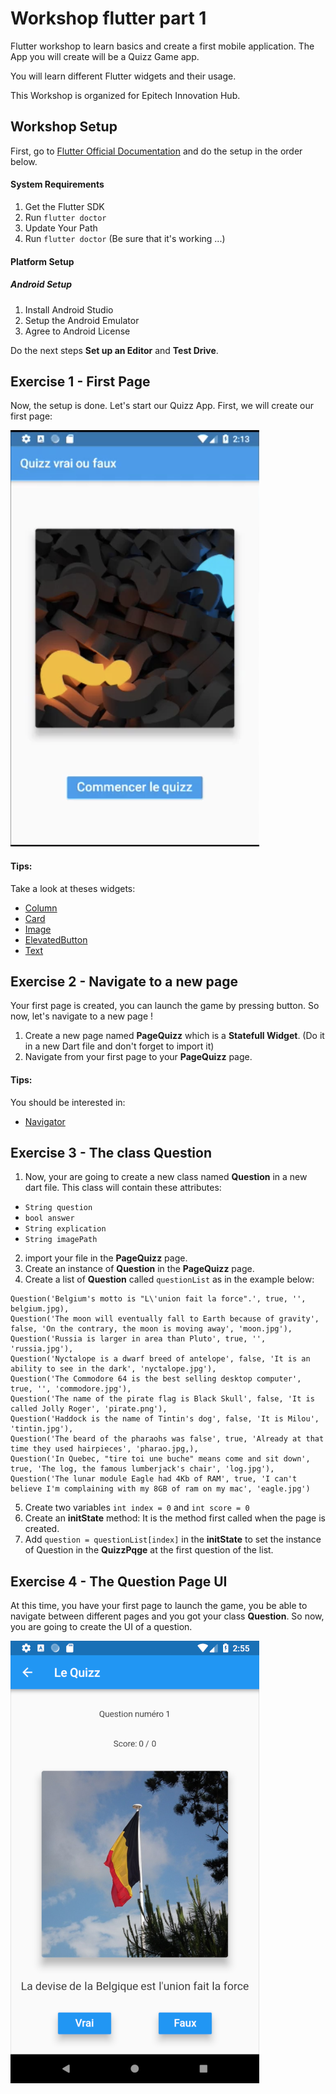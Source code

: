 # Workshop flutter part 1

Flutter workshop to learn basics and create a first mobile application.
The App you will create will be a Quizz Game app.

You will learn different Flutter widgets and their usage.

This Workshop is organized for Epitech Innovation Hub.

## Workshop Setup

First, go to [Flutter Official Documentation](https://docs.flutter.dev/get-started/install) and do the setup in the order below.

#### System Requirements

1. Get the Flutter SDK
2. Run `flutter doctor`
3. Update Your Path
4. Run `flutter doctor` (Be sure that it's working ...)

#### Platform Setup

##### Android Setup

1. Install Android Studio
2. Setup the Android Emulator
3. Agree to Android License

Do the next steps **Set up an Editor** and **Test Drive**.



## Exercise 1 - First Page

Now, the setup is done. Let's start our Quizz App.
First, we will create our first page:

![Screenshot](screenshots/exercise-1.png)

#### Tips:
Take a look at theses widgets:
- [Column](https://api.flutter.dev/flutter/widgets/Column-class.html)
- [Card](https://api.flutter.dev/flutter/material/Card-class.html)
- [Image](https://api.flutter.dev/flutter/widgets/Image-class.html)
- [ElevatedButton](https://api.flutter.dev/flutter/material/ElevatedButton-class.html)
- [Text](https://api.flutter.dev/flutter/widgets/Text-class.html)



## Exercise 2 - Navigate to a new page

Your first page is created, you can launch the game by pressing button.
So now, let's navigate to a new page !

1. Create a new page named **PageQuizz** which is a **Statefull Widget**. (Do it in a new Dart file and don't forget to import it)
2. Navigate from your first page to your **PageQuizz** page.


#### Tips:
You should be interested in:
- [Navigator](https://docs.flutter.dev/cookbook/navigation/navigation-basics)



## Exercise 3 - The class Question

1. Now, your are going to create a new class named **Question** in a new dart file.
This class will contain these attributes:
- `String question`
- `bool answer`
- `String explication`
- `String imagePath`

2. import your file in the **PageQuizz** page.
3. Create an instance of **Question** in the **PageQuizz** page.
4. Create a list of **Question** called `questionList` as in the example below:
```
Question('Belgium's motto is "L\'union fait la force".', true, '', belgium.jpg),
Question('The moon will eventually fall to Earth because of gravity', false, 'On the contrary, the moon is moving away', 'moon.jpg'),
Question('Russia is larger in area than Pluto', true, '', 'russia.jpg'),
Question('Nyctalope is a dwarf breed of antelope', false, 'It is an ability to see in the dark', 'nyctalope.jpg'),
Question('The Commodore 64 is the best selling desktop computer', true, '', 'commodore.jpg'),
Question('The name of the pirate flag is Black Skull', false, 'It is called Jolly Roger', 'pirate.png'),
Question('Haddock is the name of Tintin's dog', false, 'It is Milou', 'tintin.jpg'),
Question('The beard of the pharaohs was false', true, 'Already at that time they used hairpieces', 'pharao.jpg,),
Question('In Quebec, "tire toi une buche" means come and sit down', true, 'The log, the famous lumberjack's chair', 'log.jpg'),
Question('The lunar module Eagle had 4Kb of RAM', true, 'I can't believe I'm complaining with my 8GB of ram on my mac', 'eagle.jpg')
```
5. Create two variables `int index = 0` and `int score = 0`
6. Create an **initState** method: It is the method first called when the page is created.
7. Add `question = questionList[index]` in the **initState** to set the instance of Question in the **QuizzPqge** at the first question of the list.



## Exercise 4 - The Question Page UI

At this time, you have your first page to launch the game, you be able to navigate between different pages and you got your class **Question**.
So now, you are going to create the UI of a question.

![Screenshot](screenshots/exercise-4.png)
